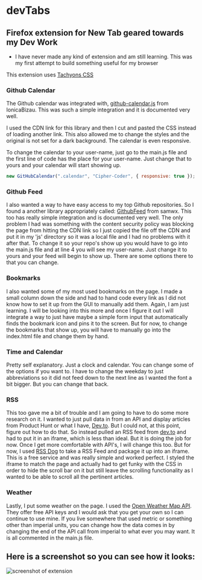 # devTabs

## Firefox extension for New Tab geared towards my Dev Work

- I have never made any kind of extension and am still learning. This was my first attempt to build something useful for my browser

This extension uses [Tachyons CSS](https://tachyons.io)

### Github Calendar

The Github calendar was integrated with, [github-calendar.js](https://github.com/IonicaBizau/github-calendar) from IonicaBizau. This was such a simple integration and it is documented very well.

I used the CDN link for this library and then I cut and pasted the CSS instead of loading another link. This also allowed me to change the styles and the original is not set for a dark background. The calendar is even responsive.

To change the calendar to your user-name, just go to the main.js file and the first line of code has the place for your user-name. Just change that to yours and your calendar will start showing up.

```js
new GitHubCalendar(".calendar", "Cipher-Coder", { responsive: true }); //Just change the 'Cipher-Coder' to what ever user you want to show up
```

### Github Feed

I also wanted a way to have easy access to my top Github repositories. So I found a another library appropriately called: [GithubFeed](https://github.com/samwx/GithubFeed) from samwx. This too has really simple integration and is documented very well. The only problem I had was something with the content security policy was blocking the page from hitting the CDN link so I just copied the file off the CDN and put it in my 'js' directory so it was a local file and I had no problems with it after that. To change it so your repo's show up you would have to go into the main.js file and at line 4 you will see my user-name. Just change it to yours and your feed will begin to show up. There are some options there to that you can change.

### Bookmarks

I also wanted some of my most used bookmarks on the page. I made a small column down the side and had to hand code every link as I did not know how to set it up from the GUI to manually add them. Again, I am just learning. I will be looking into this more and once I figure it out I will integrate a way to just have maybe a simple form input that automatically finds the bookmark icon and pins it to the screen. But for now, to change the bookmarks that show up, you will have to manually go into the index.html file and change them by hand.

### Time and Calendar

Pretty self explanatory. Just a clock and calendar. You can change some of the options if you want to. I have to change the weekday to just abbreviations so it did not feed down to the next line as I wanted the font a bit bigger. But you can change that back.

### RSS

This too gave me a bit of trouble and I am going to have to do some more research on it. I wanted to just pull data in from an API and display articles from Product Hunt or what I have, [Dev.to](https://dev.to). But I could not, at this point, figure out how to do that. So instead pulled an RSS feed from [dev.to](https://dev.to) and had to put it in an iframe, which is less than ideal. But it is doing the job for now. Once I get more comfortable with API's, I will change this too. But for now, I used [RSS Dog](https://www.rssdog.com) to take a RSS Feed and package it up into an iframe. This is a free service and was really simple and worked perfect. I styled the iframe to match the page and actually had to get funky with the CSS in order to hide the scroll bar on it but still leave the scrolling functionality as I wanted to be able to scroll all the pertinent articles.

### Weather

Lastly, I put some weather on the page. I used the [Open Weather Map API](https://openweathermap.org). They offer free API keys and I would ask that you get your own so I can continue to use mine. If you live somewhere that used metric or something other than imperial units, you can change how the data comes in by changing the end of the API call from imperial to what ever you may want. It is all commented in the main.js file.

## Here is a screenshot so you can see how it looks:

![screenshot of extension](/img/screenshot.PNG)

